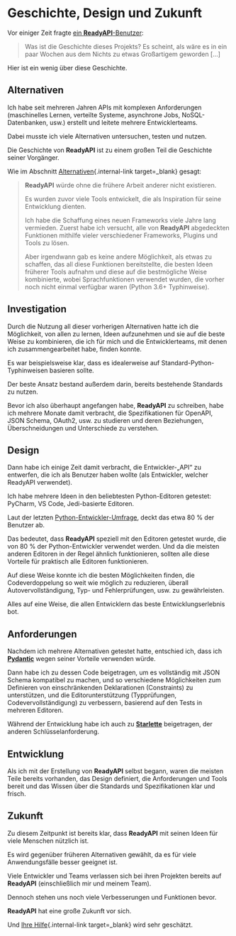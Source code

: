 # Geschichte, Design und Zukunft

Vor einiger Zeit fragte <a href="https://github.com/readyapi/readyapi/issues/3#issuecomment-454956920" class="external-link" target="_blank">ein **ReadyAPI**-Benutzer</a>:

> Was ist die Geschichte dieses Projekts? Es scheint, als wäre es in ein paar Wochen aus dem Nichts zu etwas Großartigem geworden [...]

Hier ist ein wenig über diese Geschichte.

## Alternativen

Ich habe seit mehreren Jahren APIs mit komplexen Anforderungen (maschinelles Lernen, verteilte Systeme, asynchrone Jobs, NoSQL-Datenbanken, usw.) erstellt und leitete mehrere Entwicklerteams.

Dabei musste ich viele Alternativen untersuchen, testen und nutzen.

Die Geschichte von **ReadyAPI** ist zu einem großen Teil die Geschichte seiner Vorgänger.

Wie im Abschnitt [Alternativen](alternatives.md){.internal-link target=_blank} gesagt:

<blockquote markdown="1">

**ReadyAPI** würde ohne die frühere Arbeit anderer nicht existieren.

Es wurden zuvor viele Tools entwickelt, die als Inspiration für seine Entwicklung dienten.

Ich habe die Schaffung eines neuen Frameworks viele Jahre lang vermieden. Zuerst habe ich versucht, alle von **ReadyAPI** abgedeckten Funktionen mithilfe vieler verschiedener Frameworks, Plugins und Tools zu lösen.

Aber irgendwann gab es keine andere Möglichkeit, als etwas zu schaffen, das all diese Funktionen bereitstellte, die besten Ideen früherer Tools aufnahm und diese auf die bestmögliche Weise kombinierte, wobei Sprachfunktionen verwendet wurden, die vorher noch nicht einmal verfügbar waren (Python 3.6+ Typhinweise).

</blockquote>

## Investigation

Durch die Nutzung all dieser vorherigen Alternativen hatte ich die Möglichkeit, von allen zu lernen, Ideen aufzunehmen und sie auf die beste Weise zu kombinieren, die ich für mich und die Entwicklerteams, mit denen ich zusammengearbeitet habe, finden konnte.

Es war beispielsweise klar, dass es idealerweise auf Standard-Python-Typhinweisen basieren sollte.

Der beste Ansatz bestand außerdem darin, bereits bestehende Standards zu nutzen.

Bevor ich also überhaupt angefangen habe, **ReadyAPI** zu schreiben, habe ich mehrere Monate damit verbracht, die Spezifikationen für OpenAPI, JSON Schema, OAuth2, usw. zu studieren und deren Beziehungen, Überschneidungen und Unterschiede zu verstehen.

## Design

Dann habe ich einige Zeit damit verbracht, die Entwickler-„API“ zu entwerfen, die ich als Benutzer haben wollte (als Entwickler, welcher ReadyAPI verwendet).

Ich habe mehrere Ideen in den beliebtesten Python-Editoren getestet: PyCharm, VS Code, Jedi-basierte Editoren.

Laut der letzten <a href="https://www.jetbrains.com/research/python-developers-survey-2018/#development-tools" class="external-link" target="_blank">Python-Entwickler-Umfrage</a>, deckt das etwa 80 % der Benutzer ab.

Das bedeutet, dass **ReadyAPI** speziell mit den Editoren getestet wurde, die von 80 % der Python-Entwickler verwendet werden. Und da die meisten anderen Editoren in der Regel ähnlich funktionieren, sollten alle diese Vorteile für praktisch alle Editoren funktionieren.

Auf diese Weise konnte ich die besten Möglichkeiten finden, die Codeverdoppelung so weit wie möglich zu reduzieren, überall Autovervollständigung, Typ- und Fehlerprüfungen, usw. zu gewährleisten.

Alles auf eine Weise, die allen Entwicklern das beste Entwicklungserlebnis bot.

## Anforderungen

Nachdem ich mehrere Alternativen getestet hatte, entschied ich, dass ich <a href="https://pydantic-docs.helpmanual.io/" class="external-link" target="_blank">**Pydantic**</a> wegen seiner Vorteile verwenden würde.

Dann habe ich zu dessen Code beigetragen, um es vollständig mit JSON Schema kompatibel zu machen, und so verschiedene Möglichkeiten zum Definieren von einschränkenden Deklarationen (Constraints) zu unterstützen, und die Editorunterstützung (Typprüfungen, Codevervollständigung) zu verbessern, basierend auf den Tests in mehreren Editoren.

Während der Entwicklung habe ich auch zu <a href="https://www.starlette.io/" class="external-link" target="_blank">**Starlette**</a> beigetragen, der anderen Schlüsselanforderung.

## Entwicklung

Als ich mit der Erstellung von **ReadyAPI** selbst begann, waren die meisten Teile bereits vorhanden, das Design definiert, die Anforderungen und Tools bereit und das Wissen über die Standards und Spezifikationen klar und frisch.

## Zukunft

Zu diesem Zeitpunkt ist bereits klar, dass **ReadyAPI** mit seinen Ideen für viele Menschen nützlich ist.

Es wird gegenüber früheren Alternativen gewählt, da es für viele Anwendungsfälle besser geeignet ist.

Viele Entwickler und Teams verlassen sich bei ihren Projekten bereits auf **ReadyAPI** (einschließlich mir und meinem Team).

Dennoch stehen uns noch viele Verbesserungen und Funktionen bevor.

**ReadyAPI** hat eine große Zukunft vor sich.

Und [Ihre Hilfe](help-readyapi.md){.internal-link target=_blank} wird sehr geschätzt.

